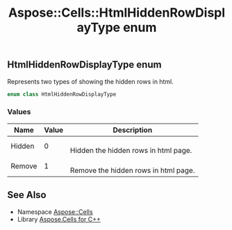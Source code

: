 ﻿---
title: Aspose::Cells::HtmlHiddenRowDisplayType enum
linktitle: HtmlHiddenRowDisplayType
second_title: Aspose.Cells for C++ API Reference
description: 'Aspose::Cells::HtmlHiddenRowDisplayType enum. Represents two types of showing the hidden rows in html in C++.'
type: docs
weight: 21500
url: /cpp/aspose.cells/htmlhiddenrowdisplaytype/
---
## HtmlHiddenRowDisplayType enum


Represents two types of showing the hidden rows in html.

```cpp
enum class HtmlHiddenRowDisplayType
```

### Values

| Name | Value | Description |
| --- | --- | --- |
| Hidden | 0 | <br>Hidden the hidden rows in html page. |
| Remove | 1 | <br>Remove the hidden rows in html page. |

## See Also

* Namespace [Aspose::Cells](../)
* Library [Aspose.Cells for C++](../../)
